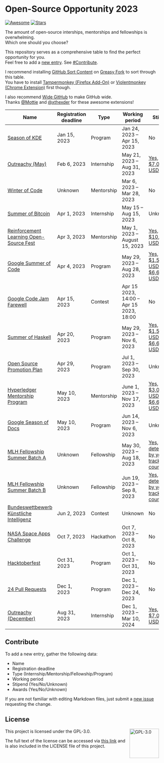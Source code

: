 # Open-Source Opportunity 2023
[![Awesome](https://awesome.re/badge.svg)](https://awesome.re)
[![Stars](https://img.shields.io/github/stars/WebSnke/Open-Source-Opportunity?style=flat)](https://github.com/WebSnke/Open-Source-Opportunity-2023/stargazers)

The amount of open-source interships, mentorships and fellowships is overwhelming.\
Which one should you choose?

This repository serves as a comprehensive table to find the perfect opportunity for you.\
Feel free to add a [new entry](https://github.com/WebSnke/Open-Source-Opportunity-2023/edit/2023/README.md). See [#Contribute](#contribute).

I recommend installing [GitHub Sort Content](https://greasyfork.org/en/scripts/21373-github-sort-content) on [Greasy Fork](https://github.com/JasonBarnabe/greasyfork) to sort through this table.\
You have to install [Tampermonkey (Firefox Add-On)](https://addons.mozilla.org/en-US/firefox/addon/tampermonkey/) or [Violentmonkey (Chrome Extension)](https://chrome.google.com/webstore/detail/violentmonkey/jinjaccalgkegednnccohejagnlnfdag) first though.

I also recommend [Wide GitHub](https://github.com/xthexder/wide-github) to make GitHub wide.\
Thanks [@Mottie](https://greasyfork.org/en/users/24847-mottie) and [@xthexder](https://github.com/xthexder) for these awesome extensions!

| Name | Registration deadline | Type | Working period | Stipend | Awards |
| ---- | --------------------- | ---- | -------------- | ------- | ------ |
| [Season of KDE](https://season.kde.org/) | Jan 15, 2023 | Program | Jan 24, 2023 – Apr 15, 2023 | No | [Yes, certificates and merchandise](https://season.kde.org/) |
| [Outreachy (May)](https://www.outreachy.org/) | Feb 6, 2023 | Internship | May 21, 2023 – Aug 31, 2023 | [Yes, $7,000 USD](https://www.outreachy.org/) | Unknown |
| [Winter of Code](https://winterofcode.com/) | Unknown | Mentorship | Mar 6, 2023 – Mar 28, 2023 | No | Unknown |
| [Summer of Bitcoin](https://www.summerofbitcoin.org) | Apr 1, 2023 | Internship | May 15 – Aug 15, 2023 | Unknown | [Yes, jobs and internships](https://guide.summerofbitcoin.org/about/what-is-summer-of-bitcoin) |
| [Reinforcement Learning Open-Source Fest](https://www.microsoft.com/en-us/research/academic-program/rl-open-source-fest/) | Apr 3, 2023 | Mentorship | May 1, 2023 – August 15, 2023 | [Yes, $10,000 USD](https://www.microsoft.com/en-us/research/academic-program/rl-open-source-fest/) | Unknown |
| [Google Summer of Code](https://summerofcode.withgoogle.com/) | Apr 4, 2023 | Program | May 29, 2023 – Aug 28, 2023 | [Yes, $1,500 USD – $6,600 USD](https://developers.google.com/open-source/gsoc/help/student-stipends) | [Yes, merchandise](https://cdn-media-1.freecodecamp.org/images/1*qWTY0E_77KOG2DNlaYai9Q.png) |
| [Google Code Jam Farewell](https://codingcompetitions.withgoogle.com/codejam) | Apr 15, 2023 | Contest | Apr 15 2023, 14:00 – Apr 15 2023, 18:00 | No | [Yes, $15,000 USD](https://codingcompetitions.withgoogle.com/codejam/about/) |
| [Summer of Haskell](https://summer.haskell.org/) | Apr 20, 2023 | Program | May 29, 2023 – Nov 6, 2023 | [Yes, $1,500 USD – $6,600 USD](https://summer.haskell.org/stipend.html) | Unknown | Unknown |
| [Open Source Promotion Plan](https://summer-ospp.ac.cn/) | Apr 29, 2023 | Program | Jul 1, 2023 – Sep 30, 2023 | Unknown | Unknown |
| [Hyperledger Mentorship Program](https://wiki.hyperledger.org/display/INTERN/Hyperledger+Mentorship+Program) | May 10, 2023 | Mentorship | June 1, 2023 – Nov 17, 2023 | [Yes, $3,000 USD – $6,600 USD](https://wiki.hyperledger.org/display/INTERN/Hyperledger+Mentorship+Program#HyperledgerMentorshipProgram-MenteeStipend) | Unknown |
| [Google Season of Docs](https://developers.google.com/season-of-docs) | May 10, 2023 | Program | Jun 14, 2023 – Nov 6, 2023 | Unknown | Unknown |
| [MLH Fellowship Summer Batch A](https://fellowship.mlh.io/) | Unknown | Fellowship | May 30, 2023 – Aug 18, 2023 | [Yes, determined by your track and country](https://help.mlh.io/en/content/is-there-a-stipend-for-participation-in-the-program?ref=search) | Unknown |
| [MLH Fellowship Summer Batch B](https://fellowship.mlh.io/) | Unknown | Fellowship | Jun 19, 2023 – Sep 8, 2023 | [Yes, determined by your track and country](https://help.mlh.io/en/content/is-there-a-stipend-for-participation-in-the-program?ref=search) | Unknown |
| [Bundeswettbewerb Künstliche Intelligenz](https://www.bw-ki.de/) | Jun 2, 2023 | Contest | Unknown | No | [Yes, 500€ – 2000€](https://www.bw-ki.de/preise) |
| [NASA Space Apps Challenge](https://www.spaceappschallenge.org/) | Oct 7, 2023 | Hackathon | Oct 7, 2023 – Oct 8, 2023 | No | No |
| [Hacktoberfest](https://hacktoberfest.com/participation/) | Oct 31, 2023 | Program | Oct 1, 2023 – Oct 31, 2023 | No | [Yes, merchandise or tree](https://hacktoberfest.com/participation/#faqs) |
| [24 Pull Requests](https://24pullrequests.com/) | Dec 1, 2023 | Program | Dec 1, 2023 – Dec 24, 2023 | No | Unknown |
| [Outreachy (December)](https://www.outreachy.org/) | Aug 31, 2023 | Internship | Dec 1, 2023 – Mar 10, 2024 | [Yes, $7,000 USD](https://www.outreachy.org/) | Unknown |

## Contribute

To add a new entry, gather the following data:

- Name
- Registration deadline
- Type (Internship/Mentorship/Fellowship/Program)
- Working period
- Stipend (Yes/No/Unknown)
- Awards (Yes/No/Unknown)

If you are not familiar with editing Markdown files, just submit a [new issue](https://github.com/WebSnke/Open-Source-Opportunity-2023/issues/new/choose) requesting the change.

## License

<a href="https://opensource.org/license/gpl-3-0/">
  <img align="right" height="96" alt="GPL-3.0" src="https://upload.wikimedia.org/wikipedia/commons/9/93/GPLv3_Logo.svg" />
</a>

This project is licensed under the GPL-3.0.

The full text of the license can be accessed via [this link](https://opensource.org/license/gpl-3-0/) and is also included in the LICENSE file of this project.
